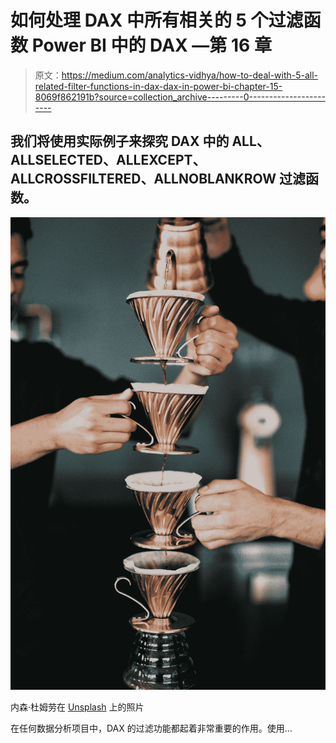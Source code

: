 # 如何处理 DAX 中所有相关的 5 个过滤函数 Power BI 中的 DAX —第 16 章

> 原文：<https://medium.com/analytics-vidhya/how-to-deal-with-5-all-related-filter-functions-in-dax-dax-in-power-bi-chapter-15-8069f862191b?source=collection_archive---------0----------------------->

## 我们将使用实际例子来探究 DAX 中的 ALL、ALLSELECTED、ALLEXCEPT、ALLCROSSFILTERED、ALLNOBLANKROW 过滤函数。

![](img/d15bc49b570cfe64bb38309a7058e903.png)

内森·杜姆劳在 [Unsplash](https://unsplash.com/s/photos/filter?utm_source=unsplash&utm_medium=referral&utm_content=creditCopyText) 上的照片

在任何数据分析项目中，DAX 的过滤功能都起着非常重要的作用。使用…